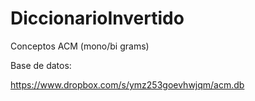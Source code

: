 DiccionarioInvertido
====================

Conceptos ACM (mono/bi grams)

Base de datos:

https://www.dropbox.com/s/ymz253goevhwjqm/acm.db
